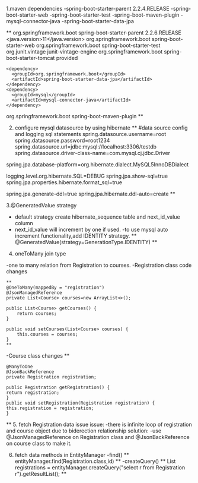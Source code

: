 1.maven dependencies 
 -spring-boot-starter-parent 2.2.4.RELEASE
 -spring-boot-starter-web
 -spring-boot-starter-test
 -spring-boot-maven-plugin
 -mysql-connector-java
 -spring-boot-starter-data-jpa

**
  <parent>
    <groupId>org.springframework.boot</groupId>
    <artifactId>spring-boot-starter-parent</artifactId>
    <version>2.2.6.RELEASE</version>
    <relativePath/> <!-- lookup parent from repository -->
  </parent>
  <properties>
    <java.version>11</java.version>
  </properties>
  <dependencies>
    <dependency>
      <groupId>org.springframework.boot</groupId>
      <artifactId>spring-boot-starter-web</artifactId>
    </dependency>
    <dependency>
      <groupId>org.springframework.boot</groupId>
      <artifactId>spring-boot-starter-test</artifactId>
      <exclusions>
        <exclusion>
          <groupId>org.junit.vintage</groupId>
          <artifactId>junit-vintage-engine</artifactId>
        </exclusion>
      </exclusions>
    </dependency>
    <dependency>
      <groupId>org.springframework.boot</groupId>
      <artifactId>spring-boot-starter-tomcat</artifactId>
      <scope>provided</scope>
    </dependency>

    <dependency>
      <groupId>org.springframework.boot</groupId>
      <artifactId>spring-boot-starter-data-jpa</artifactId>
    </dependency>
    <dependency>
      <groupId>mysql</groupId>
      <artifactId>mysql-connector-java</artifactId>
    </dependency>
  </dependencies>
  <build>
    <plugins>
      <plugin>
        <groupId>org.springframework.boot</groupId>
        <artifactId>spring-boot-maven-plugin</artifactId>
      </plugin>
    </plugins>
  </build>
**

2. configure mysql datasource by using hibernate
**
#data source config and logging sql statements
spring.datasource.username=root
spring.datasource.password=root1234
spring.datasource.url=jdbc:mysql://localhost:3306/testdb
spring.datasource.driver-class-name=com.mysql.cj.jdbc.Driver

spring.jpa.database-platform=org.hibernate.dialect.MySQL5InnoDBDialect

logging.level.org.hibernate.SQL=DEBUG
spring.jpa.show-sql=true
spring.jpa.properties.hibernate.format_sql=true

spring.jpa.generate-ddl=true
spring.jpa.hibernate.ddl-auto=create
**

3.@GeneratedValue strategy
- default strategy create hibernate_sequence table and next_id_value column
- next_id_value will increment by one if used.
-to use mysql auto increment functionality,add IDENTITY strategy.
** 
@GeneratedValue(strategy=GenerationType.IDENTITY)
**

4. oneToMany join type

-one to many relation from Registration to courses.
-Registration class code changes

    **
    @OneToMany(mappedBy = "registration")
    @JsonManagedReference
    private List<Course> courses=new ArrayList<>();

    public List<Course> getCourses() {
        return courses;
    }

    public void setCourses(List<Course> courses) {
        this.courses = courses;
    }
    **
-Course class changes
**

    @ManyToOne
    @JsonBackReference
    private Registration registration;

    public Registration getRegistration() {
    return registration;
    }
    public void setRegistration(Registration registration) {
    this.registration = registration;
    }

**
5. fetch Registration data issue
issue:
-there is infinite loop of registration and course object due to biderection relationship
solution:
-use   @JsonManagedReference on Registration class and   @JsonBackReference on course class to make it.
   
6. fetch data methods in EntityManager
-find()
**
entityManager.find(Registration.class,id)
**
-createQuery()
**
List<Registration> registrations = entityManager.createQuery("select r from Registration r").getResultList();
**



